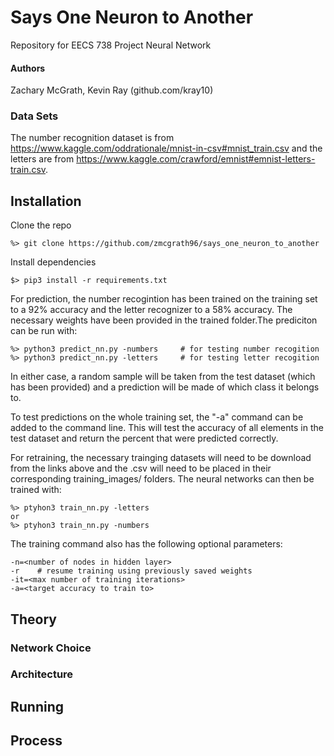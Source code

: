 # Says One Neuron to Another
Repository for EECS 738 Project Neural Network

#### Authors
Zachary McGrath, Kevin Ray (github.com/kray10)

### Data Sets
The number recognition dataset is from https://www.kaggle.com/oddrationale/mnist-in-csv#mnist_train.csv and the letters are from https://www.kaggle.com/crawford/emnist#emnist-letters-train.csv.

## Installation

Clone the repo
```
%> git clone https://github.com/zmcgrath96/says_one_neuron_to_another
```

Install dependencies
```
$> pip3 install -r requirements.txt
```

For prediction, the number recogintion has been trained on the training set to a 92% accuracy and the letter recognizer to a 58% accuracy. The necessary weights have been provided in the trained folder.The prediciton can be run with:
```
%> python3 predict_nn.py -numbers     # for testing number recogition
%> python3 predict_nn.py -letters     # for testing letter recogition
```
In either case, a random sample will be taken from the test dataset (which has been provided) and a prediction will be made of which class it belongs to.

To test predictions on the whole training set, the "-a" command can be added to the command line. This will test the accuracy of all elements in the test dataset and return the percent that were predicted correctly.

For retraining, the necessary trainging datasets will need to be download from the links above and the .csv will need to be placed in their corresponding training_images/ folders. The neural networks can then be trained with:
```
%> ptyhon3 train_nn.py -letters
or
%> ptyhon3 train_nn.py -numbers
```
The training command also has the following optional parameters:
```
-n=<number of nodes in hidden layer>
-r    # resume training using previously saved weights
-it=<max number of training iterations>
-a=<target accuracy to train to>
```

## Theory
### Network Choice


### Architecture

## Running
## Process
